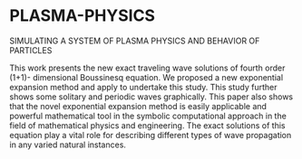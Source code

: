 # PLASMA-PHYSICS
SIMULATING A SYSTEM OF PLASMA PHYSICS AND BEHAVIOR OF PARTICLES

This work presents the new exact traveling wave solutions of fourth order (1+1)-
dimensional Boussinesq equation. We proposed a new exponential expansion method and 
apply to undertake this study. This study further shows some solitary and periodic waves 
graphically. This paper also shows that the novel exponential expansion method is easily 
applicable and powerful mathematical tool in the symbolic computational approach in the 
field of mathematical physics and engineering. The exact solutions of this equation play a 
vital role for describing different types of wave propagation in any varied natural instances. 
